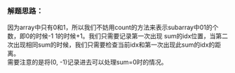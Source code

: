### 解题思路：
因为array中只有0和1，所以我们不妨用count的方法来表示subarray中01的个数，即0的时候-1 1的时候+1。我们只需要记录第一次出现
sum的idx位置，当第二次出现相同sum的时候，我们只需要检查当前idx和第一次出现此sum的idx的距离。  
需要注意的是将(0, -1)记录进去可以处理sum=0时的情况。